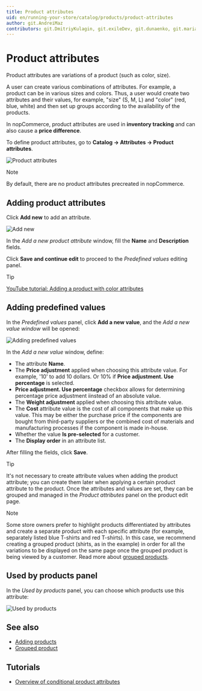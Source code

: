 ```yaml
---
title: Product attributes
uid: en/running-your-store/catalog/products/product-attributes
author: git.AndreiMaz
contributors: git.DmitriyKulagin, git.exileDev, git.dunaenko, git.mariannk
---
```


# Product attributes

Product attributes are variations of a product (such as color, size).

A user can create various combinations of attributes. For example, a product can be in various sizes and colors. Thus, a user would create two attributes and their values, for example, "size" (S, M, L) and "color" (red, blue, white) and then set up groups according to the availability of the products.

In nopCommerce, product attributes are used in **inventory tracking** and can also cause a **price difference**.

To define product attributes, go to **Catalog → Attributes → Product attributes**.

![Product attributes](_static/product-attributes/product_attributes.png)

> [!NOTE]
> 
> By default, there are no product attributes precreated in nopCommerce.

## Adding product attributes

Click **Add new** to add an attribute.

![Add new](_static/product-attributes/add_a_new_product_attribute.png)

In the *Add a new product attribute* window, fill the **Name** and **Description** fields.

Click **Save and continue edit** to proceed to the *Predefined values* editing panel.

> [!TIP]
> 
> [YouTube tutorial: Adding a product with color attributes](https://youtu.be/QihipwQ61YU)

## Adding predefined values

In the *Predefined values* panel, click **Add a new value**, and the *Add a new value window* will be opened:

![Adding predefined values](_static/product-attributes/add_a_new_value.png)

In the *Add a new value* window, define:

- The attribute **Name**.
- The **Price adjustment** applied when choosing this attribute value. For example, '10' to add 10 dollars. Or 10% if **Price adjustment. Use percentage** is selected.
- **Price adjustment. Use percentage** checkbox allows for determining percentage price adjustment iinstead of an absolute value.
- The **Weight adjustment** applied when choosing this attribute value.
- The **Cost** attribute value is the cost of all components that make up this value. This may be either the purchase price if the components are bought from third-party suppliers or the combined cost of materials and manufacturing processes if the component is made in-house.
- Whether the value **Is pre-selected** for a customer.
- The **Display order** in an attribute list.

After filling the fields, click **Save**.

> [!TIP]
> 
> It's not necessary to create attribute values when adding the product attribute; you can create them later when applying a certain product attribute to the product. 
> Once the attributes and values are set, they can be grouped and managed in the *Product attributes* panel on the product edit page.

> [!NOTE]
> 
> Some store owners prefer to highlight products differentiated by attributes and create a separate product with each specific attribute (for example, separately listed blue T-shirts and red T-shirts). In this case, we recommend creating a grouped product (shirts, as in the example) in order for all the variations to be displayed on the same page once the grouped product is being viewed by a customer. Read more about [grouped products](xref:en/running-your-store/catalog/products/grouped-products-variants).

## Used by products panel

In the *Used by products* panel, you can choose which products use this attribute:

![Used by products](_static/product-attributes/used-by.jpg)

## See also

- [Adding products](xref:en/running-your-store/catalog/products/add-products)
- [Grouped product](xref:en/running-your-store/catalog/products/grouped-products-variants)

## Tutorials

- [Overview of conditional product attributes](https://www.youtube.com/watch?v=eIdHVcEdos8&t=55s)
